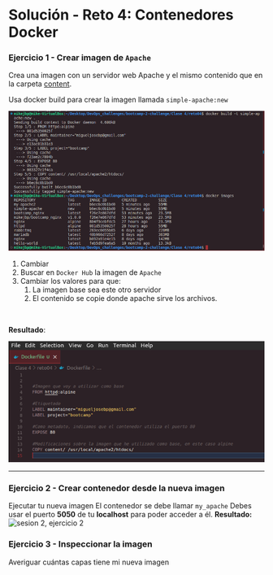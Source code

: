 # Solución - Reto 4: Contenedores Docker

### Ejercicio 1 - Crear imagen de `Apache`

Crea una imagen con un servidor web Apache y el mismo contenido que en la carpeta [content](content).

Usa docker build para crear la imagen llamada ```simple-apache:new``` 

<img src="./assets/reto4_2.png" alt="step2" />
<br>

1. Cambiar
2. Buscar en ```Docker Hub``` la imagen de ```Apache```
3. Cambiar los valores para que:
   1. La imagen base sea este otro servidor
   2. El contenido se copie donde apache sirve los archivos.
<br>

**Resultado**: <br>

<img src="./assets/reto4_1.png" alt="step1" />

<hr />

### Ejercicio 2 - Crear contenedor desde la nueva imagen

Ejecutar tu nueva imagen
El contenedor se debe llamar ```my_apache```
Debes usar el puerto __5050__ de tu __localhost__ para poder acceder a él.
__Resultado:__
![sesion 2, ejercicio 2](../assets/ses2-ejer2.png)

### Ejercicio 3 - Inspeccionar la imagen

Averiguar cuántas capas tiene mi nueva imagen
